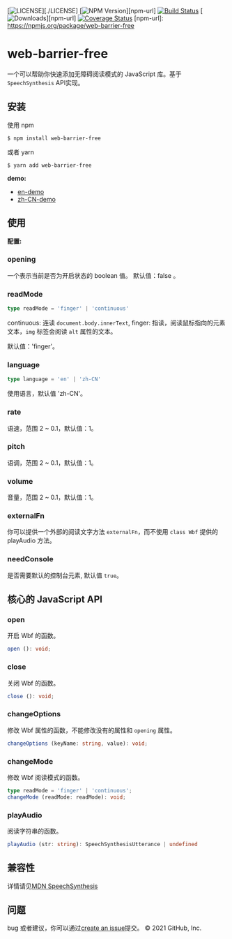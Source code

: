 [![LICENSE](https://img.shields.io/github/license/bubkoo/html-to-image?style=flat-square)][./LICENSE]
[![NPM Version](https://img.shields.io/npm/v/web-barrier-free.svg)][npm-url]
[![Build Status](https://app.travis-ci.com/halodong/web-barrier-free.svg?branch=master)](https://www.travis-ci.com)
[![Downloads](http://img.shields.io/npm/dm/web-barrier-free.svg)][npm-url]
[![Coverage Status](https://coveralls.io/repos/github/halodong/web-barrier-free/badge.svg?branch=master)](https://coveralls.io/github/halodong/web-barrier-free?branch=master)
[npm-url]: https://npmjs.org/package/web-barrier-free
# web-barrier-free
一个可以帮助你快速添加无障碍阅读模式的 JavaScript 库。基于 `SpeechSynthesis` API实现。

## 安装

使用 npm
```
$ npm install web-barrier-free
```
或者 yarn

```
$ yarn add web-barrier-free
```

**demo:**
- [en-demo](https://codesandbox.io/s/pedantic-stitch-ru1no)
- [zh-CN-demo](https://halodong.github.io/)

## 使用

**配置:**
### opening
一个表示当前是否为开启状态的 boolean 值。
默认值：false 。
### readMode
```ts
type readMode = 'finger' | 'continuous'
```
continuous: 连读 `document.body.innerText`,
finger: 指读，阅读鼠标指向的元素文本，`img` 标签会阅读 `alt` 属性的文本。

默认值：'finger'。
### language
```ts
type language = 'en' | 'zh-CN'
```
使用语言，默认值 'zh-CN'。
### rate
语速，范围 2 ~ 0.1，默认值：1。

### pitch
语调，范围 2 ~ 0.1，默认值：1。

### volume
音量，范围 2 ~ 0.1，默认值：1。

### externalFn
你可以提供一个外部的阅读文字方法 `externalFn`，而不使用 `class Wbf` 提供的 playAudio 方法。
### needConsole
是否需要默认的控制台元素, 默认值 `true`。

## 核心的 JavaScript API
### open
开启 Wbf 的函数。
```typescript
open (): void;
```
### close
关闭 Wbf 的函数。
```typescript
close (): void; 
```
### changeOptions
修改 Wbf 属性的函数，不能修改没有的属性和 `opening` 属性。
```typescript
changeOptions (keyName: string, value): void;
```
### changeMode
修改 Wbf 阅读模式的函数。
```typescript
type readMode = 'finger' | 'continuous';
changeMode (readMode: readMode): void;
```
### playAudio
阅读字符串的函数。
```typescript
playAudio (str: string): SpeechSynthesisUtterance | undefined
```
## 兼容性
详情请见[MDN SpeechSynthesis](https://developer.mozilla.org/en-US/docs/Web/API/SpeechSynthesis#browser_compatibility)
## 问题

bug 或者建议，你可以通过[create an issue](https://github.com/halodong/web-barrier-free/issues/new)提交。
© 2021 GitHub, Inc.
